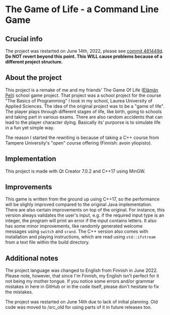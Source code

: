 # The Game of Life - a Command Line Game

## Crucial info
The project was restarted on June 14th, 2022, please see [commit 481449d](https://github.com/ehkuitti/the-game-of-life-cpp/commit/481449d9aa291a6ebd9417e44ad5019b4fa9e0a6). **Do NOT revert beyond this point. This WILL cause problems because of a different project structure.**

## About the project

This project is a remake of me and my friends' The Game Of Life ([Elämän Peli](https://github.com/ehkuitti/elaman-peli-java)) school game project. That project
was a school project for the course "The Basics of Programming" I took in my school, Laurea University of Applied Sciences. The idea of the original project was to
be a "game of life". The player plays through different stages of life, like birth, going to schools and taking part in various exams. There are also random
accidents that can lead to the player character dying. Basically its' purporse is to simulate life in a fun yet simple way. 

The reason I started the rewriting is because of taking a C++ course from Tampere University's "open" course offering (Finnish: avoin yliopisto).

## Implementation

This project is made with Qt Creator 7.0.2 and C++17 using MinGW.

## Improvements

This game is written from the ground up using C++17, so the performance will be slighly improved compared to the original Java implementation. There are also certain improvements on top of the original. For instance,
this version always validates the user's input, e.g. if the required input type is an integer, the program will print an error if the input contains letters. It also has 
some minor improvements, like randomly generated welcome messages using `switch` and `srand`. The C++ version also comes with installation and playing instructions, which are read using `std::ifstream` from a text file within the build directory. 

## Additional notes

The project language was changed to English from Finnish in June 2022. Please note, however, that since I'm Finnish, my English isn't perfect for it not being my mother tongue. If you notice some errors and/or grammar mistakes in here in GitHub or in the code itself, please don't hesitate to fix the mistakes.

The project was restarted on June 14th due to lack of initial planning. Old code was moved to /src_old for using parts of it in future releases too.
